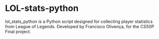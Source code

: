 # LOL-stats-python

lol_stats_python is a Python script designed for collecting player statistics from League of Legends.
Developed by Francisco Olivença, for the CS50P Final project.

